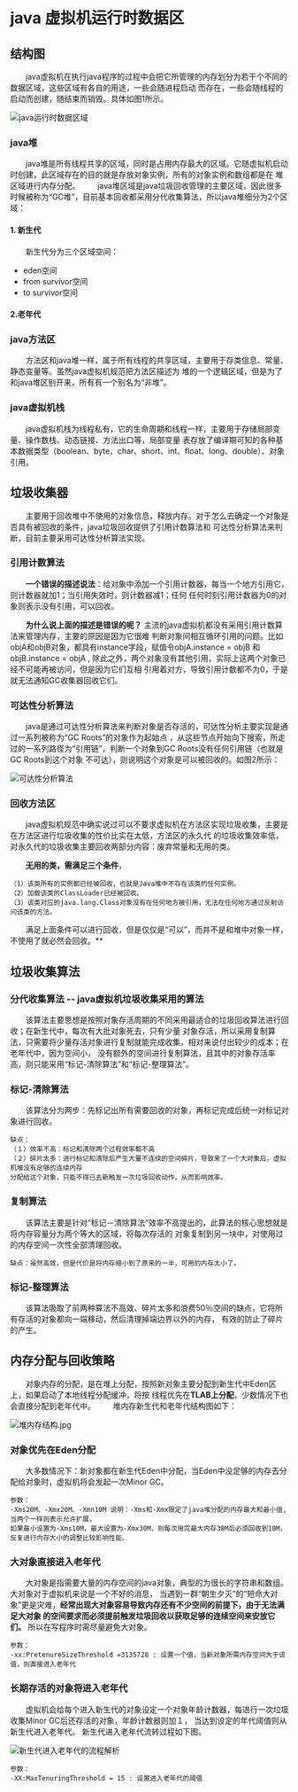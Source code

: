 # java 虚拟机运行时数据区
## 结构图
　　java虚拟机在执行java程序的过程中会把它所管理的内存划分为若干个不同的数据区域，这些区域有各自的用途，一些会随进程启动
而存在，一些会随线程的启动而创建，随结束而销毁。具体如图1所示。

![java运行时数据区域](/src/main/images/jvm/jvm运行时数据区.jpg)

### java堆
　　java堆是所有线程共享的区域，同时是占用内存最大的区域。它随虚拟机启动时创建，此区域存在的目的就是存放对象实例，所有的对象实例和数组都是在
堆区域进行内存分配。
　　java堆区域是java垃圾回收管理的主要区域，因此很多时候被称为“GC堆”，目前基本回收都采用分代收集算法，所以java堆细分为2个区域：

#### 1. 新生代
　　新生代分为三个区域空间：
   - eden空间
   - from survivor空间
   - to survivor空间
   
#### 2.老年代
   
### java方法区
　　方法区和java堆一样，属于所有线程的共享区域，主要用于存类信息、常量、静态变量等。虽然java虚拟机规范把方法区描述为
堆的一个逻辑区域，但是为了和java堆区别开来，所有有一个别名为“非堆”。

### java虚拟机栈
　　java虚拟机栈为线程私有，它的生命周期和线程一样，主要用于存储局部变量、操作数栈、动态链接、方法出口等，局部变量
表存放了编译期可知的各种基本数据类型（boolean、byte、char、short、int、float、long、double）、对象引用。

## 垃圾收集器
　　主要用于回收堆中不使用的对象信息，释放内存。对于怎么去确定一个对象是否具有被回收的条件，java垃圾回收提供了引用计数算法和
可达性分析算法来判断，目前主要采用可达性分析算法实现。
### 引用计数算法
　　**一个错误的描述说法**：给对象中添加一个引用计数器，每当一个地方引用它，则计数器就加1；当引用失效时，则计数器减1；任何
任何时刻引用计数器为0的对象则表示没有引用，可以回收。

　　**为什么说上面的描述是错误的呢？** 主流的java虚拟机都没有采用引用计数算法来管理内存，主要的原因是因为它很难
判断对象间相互循环引用的问题。比如objA和objB对象，都具有instance字段，赋值令objA.instance = objB
和objB.instance = objA , 除此之外，两个对象没有其他引用，实际上这两个对象已经不可能再被访问，但是因为它们互相
引用着对方，导致引用计数都不为0，于是就无法通知GC收集器回收它们。

### 可达性分析算法
　　java是通过可达性分析算法来判断对象是否存活的，可达性分析主要实现是通过一系列被称为“GC Roots”的对象作为起始点
，从这些节点开始向下搜索，所走过的一系列路径为“引用链”，判断一个对象到GC Roots没有任何引用链（也就是GC Roots到这个对象
不可达），则说明这个对象是可以被回收的。如图2所示：

![可达性分析算法](/src/main/images/jvm/可达性分析算法.jpg)

### 回收方法区
　　java虚拟机规范中确实说过可以不要求虚拟机在方法区实现垃圾收集，主要是在方法区进行垃圾收集的性价比实在太低，方法区的永久代
的垃圾收集效率低，对永久代的垃圾收集主要回收两部分内容：废弃常量和无用的类。

　　**无用的类，需满足三个条件**，
    
    （1）该类所有的实例都已经被回收，也就是Java堆中不存在该类的任何实例。
    （2）加载该类的ClassLoader已经被回收。
    （3）该类对应的java.lang.Class对象没有在任何地方被引用，无法在任何地方通过反射访问该类的方法。
　　满足上面条件可以进行回收，但是仅仅是“可以”，而并不是和堆中对象一样，不使用了就必然会回收。**

##  垃圾收集算法
### 分代收集算法 -- java虚拟机垃圾收集采用的算法
　　该算法主要思想是按照对象存活周期的不同采用最适合的垃圾回收算法进行回收；在新生代中，每次有大批对象死去，只有少量
对象存活，所以采用复制算法，只需要将少量存活对象进行复制就能完成收集，相对来说付出较少的成本；在老年代中，因为空间小，
没有额外的空间进行复制算法，且其中的对象存活率高，则只能采用“标记-清除算法”和“标记-整理算法”。
### 标记-清除算法
　　该算法分为两步：先标记出所有需要回收的对象，再标记完成后统一对标记对象进行回收。

    缺点：
    （１）效率不高：标记和清除两个过程效率都不高
    （２）碎片太多：进行标记和清除后产生大量不连续的空间碎片，导致来了一个大对象后，虚拟机堆没有足够的连续内存
    分配给这个对象，只能不得已去新触发一次垃圾回收动作，从而影响效率。
    
### 复制算法
　　该算法主要是针对“标记－清除算法”效率不高提出的，此算法的核心思想就是将内存容量分为两个等大的区域，将每次存活的
对象复制到另一块中，对使用过的内存空间一次性全部清理回收。
    
    缺点：虽然高效，但是代价是将内存缩小到了原来的一半，可用的内存太小了。
### 标记-整理算法
　　该算法吸取了前两种算法不高效、碎片太多和浪费50％空间的缺点，它将所有存活的对象都向一端移动，然后清理掉端边界以外的内存，
有效的防止了碎片的产生。

## 内存分配与回收策略
　　对象内存的分配，是在堆上分配，按照新对象主要分配到新生代中Eden区上，如果启动了本地线程分配缓冲，将按
线程优先在**TLAB上分配**，少数情况下也会直接分配到老年代中。
　　堆内存新生代和老年代结构图如下：

![堆内存结构.jpg](/src/main/images/jvm/堆内存结构.jpg)
### 对象优先在Eden分配
　　大多数情况下：新对象都在新生代Eden中分配，当Eden中没足够的内存去分配给对象时，虚拟机将会发起一次Minor GC。

    参数：
    -Xms20M、-Xmx20M、-Xmn10M 说明：-Xms和-Xmx限定了java堆分配的内存最大和最小值,当两个一样则表示允许扩展，
    如果最小设置为-Xms10M，最大设置为-Xmx30M，则每次用完最大内存30M后必须回收到10M，反复进行内存大小的调整比较影响性能。
    
### 大对象直接进入老年代
　　大对象是指需要大量的内存空间的java对象，典型的为很长的字符串和数组。大对象对于虚拟机来说是一个不好的消息，
当遇到一群“朝生夕灭”的“短命大对象”更是灾难，**经常出现大对象容易导致内存还有不少空间的前提下，由于无法满足大对象
的空间要求而必须提前触发垃圾回收以获取足够的连续空间来安放它们。** 所以在写程序时需尽量避免大对象。

    参数：
    -xx:PretenureSizeThreshold =3135728 : 设置一个值，当新对象所需内存空间大于该值，则直接进入老年代

### 长期存活的对象将进入老年代
　　虚拟机会给每个进入新生代的对象设定一个对象年龄计数器，每进行一次垃圾收集Minor GC后还存活的对象，年龄计数器则加１，
当达到设定的年代阈值则从新生代进入老年代。 新生代进入老年代流转过程如下图。
    
![新生代进入老年代的流程解析](/src/main/images/jvm/新生代进入老年代的流程解析.jpg)  

    参数：
    -XX:MaxTenuringThreshold = 15 : 设置进入老年代的阈值



    
   
